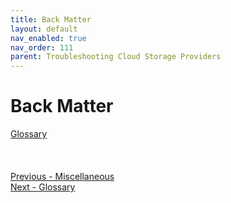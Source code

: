 ```yaml
---
title: Back Matter
layout: default
nav_enabled: true
nav_order: 111
parent: Troubleshooting Cloud Storage Providers
---
```

# Back Matter #
[Glossary](Glossary.md) <br/><br/>
 <br/>
 <br/>
[Previous - Miscellaneous](Miscellaneous.md) <br/>
[Next - Glossary](Glossary.md) <br/>
